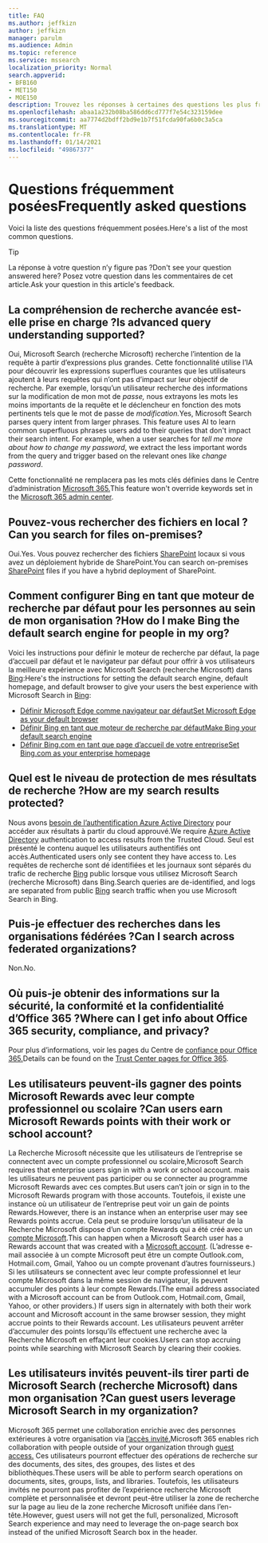 ```yaml
---
title: FAQ
ms.author: jeffkizn
author: jeffkizn
manager: parulm
ms.audience: Admin
ms.topic: reference
ms.service: mssearch
localization_priority: Normal
search.appverid:
- BFB160
- MET150
- MOE150
description: Trouvez les réponses à certaines des questions les plus fréquentes concernant Microsoft Search (recherche Microsoft)
ms.openlocfilehash: abaa1a232b08ba586dd6cd777f7e54c323159dee
ms.sourcegitcommit: aa7774d2bdff2bd9e1b7f51fcda90fa6b0c3a5ca
ms.translationtype: MT
ms.contentlocale: fr-FR
ms.lasthandoff: 01/14/2021
ms.locfileid: "49867377"
---
```

<!-- markdownlint-disable no-trailing-punctuation -->
# <a name="frequently-asked-questions"></a><span data-ttu-id="58ee1-103">Questions fréquemment posées</span><span class="sxs-lookup"><span data-stu-id="58ee1-103">Frequently asked questions</span></span>

<span data-ttu-id="58ee1-104">Voici la liste des questions fréquemment posées.</span><span class="sxs-lookup"><span data-stu-id="58ee1-104">Here's a list of the most common questions.</span></span>

> [!TIP]
> <span data-ttu-id="58ee1-105">La réponse à votre question n’y figure pas ?</span><span class="sxs-lookup"><span data-stu-id="58ee1-105">Don't see your question answered here?</span></span> <span data-ttu-id="58ee1-106">Posez votre question dans les commentaires de cet article.</span><span class="sxs-lookup"><span data-stu-id="58ee1-106">Ask your question in this article's feedback.</span></span>

## <a name="is-advanced-query-understanding-supported"></a><span data-ttu-id="58ee1-107">La compréhension de recherche avancée est-elle prise en charge ?</span><span class="sxs-lookup"><span data-stu-id="58ee1-107">Is advanced query understanding supported?</span></span>

<span data-ttu-id="58ee1-p102">Oui, Microsoft Search (recherche Microsoft) recherche l’intention de la requête à partir d’expressions plus grandes. Cette fonctionnalité utilise l’IA pour découvrir les expressions superflues courantes que les utilisateurs ajoutent à leurs requêtes qui n’ont pas d’impact sur leur objectif de recherche. Par exemple, lorsqu’un utilisateur recherche des informations sur la modification de mon mot de *passe,* nous extrayons les mots les moins importants de la requête et le déclencheur en fonction des mots pertinents tels que le mot de passe de *modification.*</span><span class="sxs-lookup"><span data-stu-id="58ee1-p102">Yes, Microsoft Search parses query intent from larger phrases. This feature uses AI to learn common superfluous phrases users add to their queries that don't impact their search intent. For example, when a user searches for *tell me more about how to change my password*, we extract the less important words from the query and trigger based on the relevant ones like *change password*.</span></span>
  
<span data-ttu-id="58ee1-111">Cette fonctionnalité ne remplacera pas les mots clés définies dans le Centre d’administration [Microsoft 365.](https://admin.microsoft.com)</span><span class="sxs-lookup"><span data-stu-id="58ee1-111">This feature won't override keywords set in the [Microsoft 365 admin center](https://admin.microsoft.com).</span></span>
  
## <a name="can-you-search-for-files-on-premises"></a><span data-ttu-id="58ee1-112">Pouvez-vous rechercher des fichiers en local ?</span><span class="sxs-lookup"><span data-stu-id="58ee1-112">Can you search for files on-premises?</span></span>

<span data-ttu-id="58ee1-113">Oui.</span><span class="sxs-lookup"><span data-stu-id="58ee1-113">Yes.</span></span> <span data-ttu-id="58ee1-114">Vous pouvez rechercher des fichiers [SharePoint](http://sharepoint.com/) locaux si vous avez un déploiement hybride de SharePoint.</span><span class="sxs-lookup"><span data-stu-id="58ee1-114">You can search on-premises [SharePoint](http://sharepoint.com/) files if you have a hybrid deployment of SharePoint.</span></span>
  
## <a name="how-do-i-make-bing-the-default-search-engine-for-people-in-my-org"></a><span data-ttu-id="58ee1-115">Comment configurer Bing en tant que moteur de recherche par défaut pour les personnes au sein de mon organisation ?</span><span class="sxs-lookup"><span data-stu-id="58ee1-115">How do I make Bing the default search engine for people in my org?</span></span>

<span data-ttu-id="58ee1-116">Voici les instructions pour définir le moteur de recherche par défaut, la page d’accueil par défaut et le navigateur par défaut pour offrir à vos utilisateurs la meilleure expérience avec Microsoft Search (recherche Microsoft) dans [Bing](https://Bing.com):</span><span class="sxs-lookup"><span data-stu-id="58ee1-116">Here's the instructions for setting the default search engine, default homepage, and default browser to give your users the best experience with Microsoft Search in [Bing](https://Bing.com):</span></span>

- [<span data-ttu-id="58ee1-117">Définir Microsoft Edge comme navigateur par défaut</span><span class="sxs-lookup"><span data-stu-id="58ee1-117">Set Microsoft Edge as your default browser</span></span>](/deployedge/edge-default-browser)
- [<span data-ttu-id="58ee1-118">Définir Bing en tant que moteur de recherche par défaut</span><span class="sxs-lookup"><span data-stu-id="58ee1-118">Make Bing your default search engine</span></span>](set-default-search-engine.md)
- [<span data-ttu-id="58ee1-119">Définir Bing.com en tant que page d’accueil de votre entreprise</span><span class="sxs-lookup"><span data-stu-id="58ee1-119">Set Bing.com as your enterprise homepage</span></span>](set-default-homepage.md)

## <a name="how-are-my-search-results-protected"></a><span data-ttu-id="58ee1-120">Quel est le niveau de protection de mes résultats de recherche ?</span><span class="sxs-lookup"><span data-stu-id="58ee1-120">How are my search results protected?</span></span>

<span data-ttu-id="58ee1-121">Nous avons [besoin de l’authentification Azure Active Directory](https://docs.microsoft.com/azure/active-directory/) pour accéder aux résultats à partir du cloud approuvé.</span><span class="sxs-lookup"><span data-stu-id="58ee1-121">We require [Azure Active Directory](https://docs.microsoft.com/azure/active-directory/) authentication to access results from the Trusted Cloud.</span></span> <span data-ttu-id="58ee1-122">Seul est présenté le contenu auquel les utilisateurs authentifiés ont accès.</span><span class="sxs-lookup"><span data-stu-id="58ee1-122">Authenticated users only see content they have access to.</span></span> <span data-ttu-id="58ee1-123">Les requêtes de recherche sont dé identifiées et les journaux sont séparés du trafic de recherche [Bing](https://Bing.com) public lorsque vous utilisez Microsoft Search (recherche Microsoft) dans Bing.</span><span class="sxs-lookup"><span data-stu-id="58ee1-123">Search queries are de-identified, and logs are separated from public [Bing](https://Bing.com) search traffic when you use Microsoft Search in Bing.</span></span>

## <a name="can-i-search-across-federated-organizations"></a><span data-ttu-id="58ee1-124">Puis-je effectuer des recherches dans les organisations fédérées ?</span><span class="sxs-lookup"><span data-stu-id="58ee1-124">Can I search across federated organizations?</span></span>

<span data-ttu-id="58ee1-125">Non.</span><span class="sxs-lookup"><span data-stu-id="58ee1-125">No.</span></span>

## <a name="where-can-i-get-info-about-office-365-security-compliance-and-privacy"></a><span data-ttu-id="58ee1-126">Où puis-je obtenir des informations sur la sécurité, la conformité et la confidentialité d’Office 365 ?</span><span class="sxs-lookup"><span data-stu-id="58ee1-126">Where can I get info about Office 365 security, compliance, and privacy?</span></span>

<span data-ttu-id="58ee1-127">Pour plus d’informations, voir les pages du Centre de [confiance pour Office 365.](https://www.microsoft.com/TrustCenter/CloudServices/office365/default.aspx)</span><span class="sxs-lookup"><span data-stu-id="58ee1-127">Details can be found on the [Trust Center pages for Office 365](https://www.microsoft.com/TrustCenter/CloudServices/office365/default.aspx).</span></span>

## <a name="can-users-earn-microsoft-rewards-points-with-their-work-or-school-account"></a><span data-ttu-id="58ee1-128">Les utilisateurs peuvent-ils gagner des points Microsoft Rewards avec leur compte professionnel ou scolaire ?</span><span class="sxs-lookup"><span data-stu-id="58ee1-128">Can users earn Microsoft Rewards points with their work or school account?</span></span>

<span data-ttu-id="58ee1-129">La Recherche Microsoft nécessite que les utilisateurs de l’entreprise se connectent avec un compte professionnel ou scolaire,</span><span class="sxs-lookup"><span data-stu-id="58ee1-129">Microsoft Search requires that enterprise users sign in with a work or school account.</span></span> <span data-ttu-id="58ee1-130">mais les utilisateurs ne peuvent pas participer ou se connecter au programme Microsoft Rewards avec ces comptes.</span><span class="sxs-lookup"><span data-stu-id="58ee1-130">But users can’t join or sign in to the Microsoft Rewards program with those accounts.</span></span> <span data-ttu-id="58ee1-131">Toutefois, il existe une instance où un utilisateur de l’entreprise peut voir un gain de points Rewards.</span><span class="sxs-lookup"><span data-stu-id="58ee1-131">However, there is an instance when an enterprise user may see Rewards points accrue.</span></span> <span data-ttu-id="58ee1-132">Cela peut se produire lorsqu’un utilisateur de la Recherche Microsoft dispose d’un compte Rewards qui a été créé avec un [compte Microsoft](https://www.microsoft.com/welcome?rtc=1).</span><span class="sxs-lookup"><span data-stu-id="58ee1-132">This can happen when a Microsoft Search user has a Rewards account that was created with a [Microsoft account](https://www.microsoft.com/welcome?rtc=1).</span></span> <span data-ttu-id="58ee1-133">(L’adresse e-mail associée à un compte Microsoft peut être un compte Outlook.com, Hotmail.com, Gmail, Yahoo ou un compte provenant d’autres fournisseurs.) Si les utilisateurs se connectent avec leur compte professionnel et leur compte Microsoft dans la même session de navigateur, ils peuvent accumuler des points à leur compte Rewards.</span><span class="sxs-lookup"><span data-stu-id="58ee1-133">(The email address associated with a Microsoft account can be from Outlook.com, Hotmail.com, Gmail, Yahoo, or other providers.) If users sign in alternately with both their work account and Microsoft account in the same browser session, they might accrue points to their Rewards account.</span></span> <span data-ttu-id="58ee1-134">Les utilisateurs peuvent arrêter d’accumuler des points lorsqu’ils effectuent une recherche avec la Recherche Microsoft en effaçant leur cookies.</span><span class="sxs-lookup"><span data-stu-id="58ee1-134">Users can stop accruing points while searching with Microsoft Search by clearing their cookies.</span></span>

## <a name="can-guest-users-leverage-microsoft-search-in-my-organization"></a><span data-ttu-id="58ee1-135">Les utilisateurs invités peuvent-ils tirer parti de Microsoft Search (recherche Microsoft) dans mon organisation ?</span><span class="sxs-lookup"><span data-stu-id="58ee1-135">Can guest users leverage Microsoft Search in my organization?</span></span>

<span data-ttu-id="58ee1-136">Microsoft 365 permet une collaboration enrichie avec des personnes extérieures à votre organisation via [l’accès invité.](https://docs.microsoft.com/microsoft-365/solutions/collaborate-with-people-outside-your-organization)</span><span class="sxs-lookup"><span data-stu-id="58ee1-136">Microsoft 365 enables rich collaboration with people outside of your organization through [guest access.](https://docs.microsoft.com/microsoft-365/solutions/collaborate-with-people-outside-your-organization)</span></span> <span data-ttu-id="58ee1-137">Ces utilisateurs pourront effectuer des opérations de recherche sur des documents, des sites, des groupes, des listes et des bibliothèques.</span><span class="sxs-lookup"><span data-stu-id="58ee1-137">These users will be able to perform search operations on documents, sites, groups, lists, and libraries.</span></span> <span data-ttu-id="58ee1-138">Toutefois, les utilisateurs invités ne pourront pas profiter de l’expérience recherche Microsoft complète et personnalisée et devront peut-être utiliser la zone de recherche sur la page au lieu de la zone recherche Microsoft unifiée dans l’en-tête.</span><span class="sxs-lookup"><span data-stu-id="58ee1-138">However, guest users will not get the full, personalized, Microsoft Search experience and may need to leverage the on-page search box instead of the unified Microsoft Search box in the header.</span></span>
